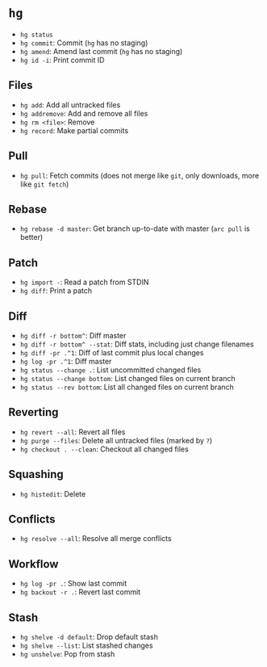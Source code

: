 # `hg`

- `hg status`
- `hg commit`: Commit (`hg` has no staging)
- `hg amend`: Amend last commit (`hg` has no staging)
- `hg id -i`: Print commit ID

## Files

- `hg add`: Add all untracked files
- `hg addremove`: Add and remove all files
- `hg rm <file>`: Remove
- `hg record`: Make partial commits

## Pull

- `hg pull`: Fetch commits (does not merge like `git`, only downloads, more like `git fetch`)

## Rebase

- `hg rebase -d master`: Get branch up-to-date with master (`arc pull` is better)

## Patch

- `hg import -`: Read a patch from STDIN
- `hg diff`: Print a patch

## Diff

- `hg diff -r bottom^`: Diff master
- `hg diff -r bottom^ --stat`: Diff stats, including just change filenames
- `hg diff -pr .^1`: Diff of last commit plus local changes
- `hg log -pr .^1`: Diff master
- `hg status --change .`: List uncommitted changed files
- `hg status --change bottom`: List changed files on current branch
- `hg status --rev bottom`: List all changed files on current branch

## Reverting

- `hg revert --all`: Revert all files
- `hg purge --files`: Delete all untracked files (marked by `?`)
- `hg checkout . --clean`: Checkout all changed files

## Squashing

- `hg histedit`: Delete

## Conflicts

- `hg resolve --all`: Resolve all merge conflicts

## Workflow

- `hg log -pr .`: Show last commit
- `hg backout -r .`: Revert last commit

## Stash

- `hg shelve -d default`: Drop default stash
- `hg shelve --list`: List stashed changes
- `hg unshelve`: Pop from stash
